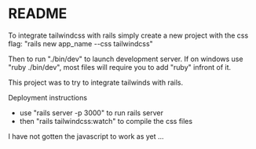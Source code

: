 # README

To integrate tailwindcss with rails simply create a new project with the css flag:
"rails new app_name --css tailwindcss"

Then to run "./bin/dev" to launch development server.
If on windows use "ruby ./bin/dev", most files will require you to add "ruby" infront of it.

This project was to try to integrate tailwinds with rails.

Deployment instructions
* use "rails server -p 3000" to run rails server
* then "rails tailwindcss:watch" to compile the css files

I have not gotten the javascript to work as yet
...
